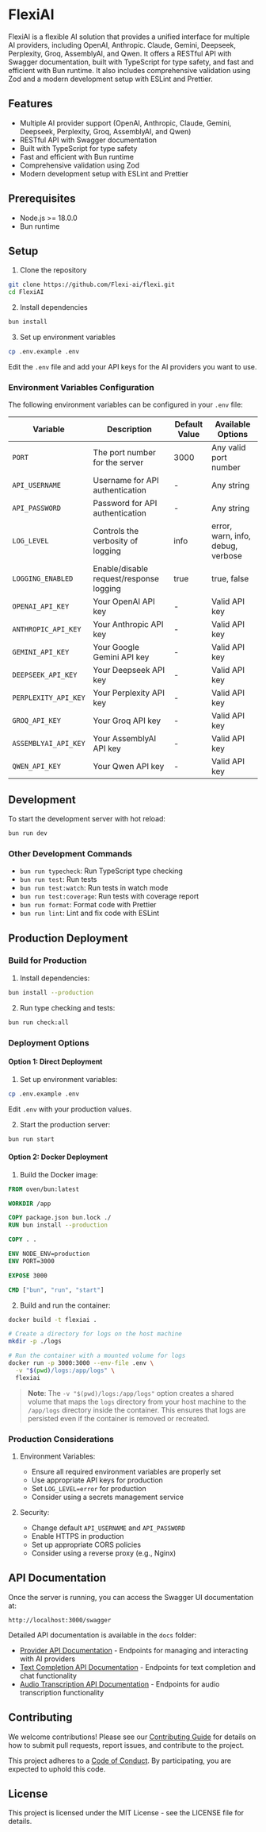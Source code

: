 # FlexiAI

FlexiAI is a flexible AI solution that provides a unified interface for multiple AI providers, including OpenAI, Anthropic. Claude, Gemini, Deepseek, Perplexity, Groq, AssemblyAI, and Qwen. It offers a RESTful API with Swagger documentation, built with TypeScript for type safety, and fast and efficient with Bun runtime. It also includes comprehensive validation using Zod and a modern development setup with ESLint and Prettier.

## Features

- Multiple AI provider support (OpenAI, Anthropic, Claude, Gemini, Deepseek, Perplexity, Groq, AssemblyAI, and Qwen)
- RESTful API with Swagger documentation
- Built with TypeScript for type safety
- Fast and efficient with Bun runtime
- Comprehensive validation using Zod
- Modern development setup with ESLint and Prettier

## Prerequisites

- Node.js >= 18.0.0
- Bun runtime

## Setup

1. Clone the repository

```bash
git clone https://github.com/Flexi-ai/flexi.git
cd FlexiAI
```

2. Install dependencies

```bash
bun install
```

3. Set up environment variables

```bash
cp .env.example .env
```

Edit the `.env` file and add your API keys for the AI providers you want to use.

### Environment Variables Configuration

The following environment variables can be configured in your `.env` file:

| Variable             | Description                             | Default Value | Available Options                 |
| -------------------- | --------------------------------------- | ------------- | --------------------------------- |
| `PORT`               | The port number for the server          | 3000          | Any valid port number             |
| `API_USERNAME`       | Username for API authentication         | -             | Any string                        |
| `API_PASSWORD`       | Password for API authentication         | -             | Any string                        |
| `LOG_LEVEL`          | Controls the verbosity of logging       | info          | error, warn, info, debug, verbose |
| `LOGGING_ENABLED`    | Enable/disable request/response logging | true          | true, false                       |
| `OPENAI_API_KEY`     | Your OpenAI API key                     | -             | Valid API key                     |
| `ANTHROPIC_API_KEY`  | Your Anthropic API key                  | -             | Valid API key                     |
| `GEMINI_API_KEY`     | Your Google Gemini API key              | -             | Valid API key                     |
| `DEEPSEEK_API_KEY`   | Your Deepseek API key                   | -             | Valid API key                     |
| `PERPLEXITY_API_KEY` | Your Perplexity API key                 | -             | Valid API key                     |
| `GROQ_API_KEY`       | Your Groq API key                       | -             | Valid API key                     |
| `ASSEMBLYAI_API_KEY` | Your AssemblyAI API key                 | -             | Valid API key                     |
| `QWEN_API_KEY`       | Your Qwen API key                       | -             | Valid API key                     |

## Development

To start the development server with hot reload:

```bash
bun run dev
```

### Other Development Commands

- `bun run typecheck`: Run TypeScript type checking
- `bun run test`: Run tests
- `bun run test:watch`: Run tests in watch mode
- `bun run test:coverage`: Run tests with coverage report
- `bun run format`: Format code with Prettier
- `bun run lint`: Lint and fix code with ESLint

## Production Deployment

### Build for Production

1. Install dependencies:

```bash
bun install --production
```

2. Run type checking and tests:

```bash
bun run check:all
```

### Deployment Options

#### Option 1: Direct Deployment

1. Set up environment variables:

```bash
cp .env.example .env
```

Edit `.env` with your production values.

2. Start the production server:

```bash
bun run start
```

#### Option 2: Docker Deployment

1. Build the Docker image:

```dockerfile
FROM oven/bun:latest

WORKDIR /app

COPY package.json bun.lock ./
RUN bun install --production

COPY . .

ENV NODE_ENV=production
ENV PORT=3000

EXPOSE 3000

CMD ["bun", "run", "start"]
```

2. Build and run the container:

```bash
docker build -t flexiai .

# Create a directory for logs on the host machine
mkdir -p ./logs

# Run the container with a mounted volume for logs
docker run -p 3000:3000 --env-file .env \
  -v "$(pwd)/logs:/app/logs" \
  flexiai
```

> **Note**: The `-v "$(pwd)/logs:/app/logs"` option creates a shared volume that maps the `logs` directory from your host machine to the `/app/logs` directory inside the container. This ensures that logs are persisted even if the container is removed or recreated.

### Production Considerations

1. Environment Variables:

   - Ensure all required environment variables are properly set
   - Use appropriate API keys for production
   - Set `LOG_LEVEL=error` for production
   - Consider using a secrets management service

2. Security:

   - Change default `API_USERNAME` and `API_PASSWORD`
   - Enable HTTPS in production
   - Set up appropriate CORS policies
   - Consider using a reverse proxy (e.g., Nginx)

## API Documentation

Once the server is running, you can access the Swagger UI documentation at:

```
http://localhost:3000/swagger
```

Detailed API documentation is available in the `docs` folder:

- [Provider API Documentation](docs/provider.md) - Endpoints for managing and interacting with AI providers
- [Text Completion API Documentation](docs/text-provider.md) - Endpoints for text completion and chat functionality
- [Audio Transcription API Documentation](docs/audio-provider.md) - Endpoints for audio transcription functionality

## Contributing

We welcome contributions! Please see our [Contributing Guide](CONTRIBUTING.md) for details on how to submit pull requests, report issues, and contribute to the project.

This project adheres to a [Code of Conduct](CODE_OF_CONDUCT.md). By participating, you are expected to uphold this code.

## License

This project is licensed under the MIT License - see the LICENSE file for details.